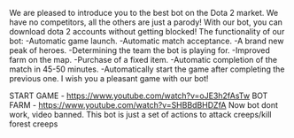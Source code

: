 We are pleased to introduce you to the best bot on the Dota 2 market.
We have no competitors, all the others are just a parody!
With our bot, you can download dota 2 accounts without getting blocked!
The functionality of our bot:
-Automatic game launch.
-Automatic match acceptance.
-A brand new peak of heroes.
-Determining the team the bot is playing for.
-Improved farm on the map.
-Purchase of a fixed item.
-Automatic completion of the match in 45-50 minutes.
-Automatically start the game after completing the previous one.
I wish you a pleasant game with our bot!

START GAME - https://www.youtube.com/watch?v=oJE3h2fAsTw
BOT FARM  - https://www.youtube.com/watch?v=SHBBdBHDZfA
Now bot dont work, video banned. This bot is just a set of actions to attack creeps/kill forest creeps
